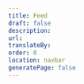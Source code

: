 ```yaml
---
title: Feed
draft: false
description: 
url: 
translateBy: 
order: 0
location: navbar
generatePage: false
---
```

